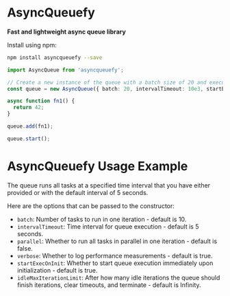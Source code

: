 # AsyncQueuefy

**Fast and lightweight async queue library**

Install using npm:

```bash
npm install asyncqueuefy --save
```

```typescript
import AsyncQueue from 'asyncqueuefy';

// Create a new instance of the queue with a batch size of 20 and execute it every 10 second
const queue = new AsyncQueue({ batch: 20, intervalTimeout: 10e3, startExecOnInit: false });

async function fn1() {
  return 42;
}

queue.add(fn1);

queue.start();
```

# AsyncQueuefy Usage Example

The queue runs all tasks at a specified time interval that you have either provided or with the default interval of 5 seconds.

Here are the options that can be passed to the constructor:

- `batch`: Number of tasks to run in one iteration - default is 10.
- `intervalTimeout`: Time interval for queue execution - default is 5 seconds.
- `parallel`: Whether to run all tasks in parallel in one iteration - default is false.
- `verbose`: Whether to log performance measurements - default is true.
- `startExecOnInit`: Whether to start queue execution immediately upon initialization - default is true.
- `idleMaxIterationLimit`: After how many idle iterations the queue should finish iterations, clear timeouts, and terminate - default is Infinity.
